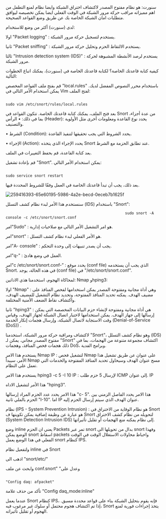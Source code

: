 سنورت: هو نظام مفتوح المصدر لاكتشاف اختراق الشبكة وايضا نظام لمنع التطفل من اهم مميزاته مراقب حركة مرور الشبكة في الوقت الفعلي ايضا يمكن تخصيصه ليوافق متطلبات امان الشبكة الخاصة بك عن طريق وضع القواعد الصحيحة.

لدى (سنورت) أكثر من وضع للاستخدام:

اولا "Packet logging" :
يستخدم لتسجيل حركة مرور الشبكة.

ثانيا "Packet sniffing" :
يستخدم الالتقاط الحزم وتحليل حركة مرور الشبكة.

ثالثا "Intrusion detection system (IDS)" :
يستخدم لرصد الأنشطة المشبوهة لحركة مرور الشبكة.

كيفية كتابة قاعدتك الخاصة؟ لكتابة قاعدتك الخاصة في (سنورت)، يمكنك اتباع الخطوات التالية:

قم بفتح ملف القواعد المخصص "local.rules" باستخدام محرر النصوص المفضل لديك. يمكن استخدام الأمر التالي في Vim لفتح الملف:

                                                                               sudo vim /etc/snort/rules/local.rules

بعد فتح الملف، يمكنك كتابة قاعدتك الخاصة. تتكون القواعد في Snort من عدة أجزاء، بما في ذلك:
• الرأس (Header): يحدد نوع القاعدة ومعلومات أخرى مثل الأولوية والتصنيف.

• الشرط (Condition): يحدد الشروط التي يجب تحقيقها لتنفيذ القاعدة.

• الإجراء (Action): يحدد الإجراء الذي يتخذه Snort عند تطابق الحزمة مع الشرط.

بعد كتابة القاعدة، قم بحفظ التغييرات في الملف.

قم بإعادة تشغيل "Snort". يمكن استخدام الأمر التالي:

                                                                                              sudo service snort restart

بعد ذلك، يجب أن تبدأ قاعدتك الخاصة في العمل وفقًا للشروط المحددة فيها.

![259416393-65e60195-5986-4a2e-becd-0eceb7b1625f](https://github.com/MuhannadImamu/Muannad/assets/141940683/ad3accbe-4710-4559-b1c4-47bc5b73e143)


سنستخدم هذا الأمر لبدء نظام كشف التسلل (IDS) باستخدام "Snort":

                                                          sudo snort -A console -c /etc/snort/snort.conf

امر"Sudo" :
هو امر التشغيل الأمر التالي مع صلاحيات إدارية.

امر"snort" :
هو الأمر الفعلي لبدء نظام كشف التسلل.


امر"A- console" :
يجب أن يصدر تنبيهات إلى وحدة التحكم.


امر"q-" :
العمل في وضع هادئ.


امر"c /etc/snort/snort.conf-” :
يحدد موقع (conf file) الذي يجب أن يستخدمه Snort. في هذه الحالة، يوجد (conf file) في "/etc/snort/snort.conf".

لمحاكاة الهجوم، استخدمنا هذي الاداتين: Nmap وhping3:

اولا "Nmap" :
وهي أداة مجانية ومفتوحة المصدر يمكن استخدامها لفحص المنافذ على مضيف الهدف. يمكنه تحديد المنافذ المفتوحة، وتحديد نظام التشغيل للمضيف الهدف، واكتشاف نقاط الضعف الأمنية المختلفة.

ثانيا "hping3" :
هي أداة مجانية ومفتوحة لإنشاء حزم البيانات المخصصة التي يمكن إرسالها إلى جهاز الهدف. يمكن استخدامها لاختبار اتصال الشبكة لجهاز الهدف، وقياس وقت الاستجابة لاتصال الشبكة، وإرسال هجمات إنكار الخدمة (Denial-of-Service (DoS)) .

لاكتشاف ومراقبة حركة مرور الشبكة، استخدمنا "Snort"، وهو نظام كشف التسلل (IDS) مفتوح المصدر مجاني. يمكن لـ "Snort" اكتشاف مجموعة متنوعة من الهجمات، بما في ذلك هجمات فحص المنافذ، وهجمات DoS، وبرامج الفدية.

يستخدم هذا الامر Nmap IP :
لتشغيل فحص Nmap على عنوان عن طريق تشغيل هذا الأمر، سيبدأ Nmap مسح عنوان الهدف وسيحاول تحديد المنافذ المفتوحة والخدمات التي تعمل على النظام.

يستخدم هذا الامر hping3 -c 5 -I 10 IP :
لإرسال 5 حزم طلب ICMP إلى عنوان. IP

هذا الأمر لتشغيل الاداه "hping3".

هذا الامر يحدد عدد الحزم المراد إرسالها "c- 5".
هذا الامر يحدد الفاصل الزمني بين الحزم بالملي ثانية "I-10".
اما IP عنوان الهدف الذي سيتم إرسال الحزم إليه.

نظام (IPS - System Prevention Intrusion) :
هو نظام الوقاية من الاختراق في Snort هو عبارة عن وظيفة إضافية يمكن تكوينها ف Snort لتحويله من نظام كشف الاختراق (System Detection Intrusion IDS) إلى نظام يمكنه منع الهجمات أو تقليل تأثيراتها.

وضع inline يعني ان الحزم Packets تمر عبر snort بدال من تحويلها الى snort وفهذا الوضع يمكن snort اسقاط packets واحباط محاولات الاستغلال الوقت في الوقت الفعلي في هذا الوضع يعمل snort كنظام IPS.

ولتفعيل نظام inline في Snort

اذهب الى "snort/etc/"

وابحث عن ملف conf.snort" "وعدل على

                                                                                                     "Config daq: afpacket"

تأكد من حذف علامة "Config daq_mode:inline"

عندما يعمل Snort كنظام IPS، فإنه يقوم بتحليل الشبكة بناء على قواعد محددة مسبق. إذا تم اكتشاف هجوم محتمل أو سلوك غير مرغوب فيه، Snort يتخذ إجراءات فورية لمنع الهجوم أو تقليل تأثيراته.
